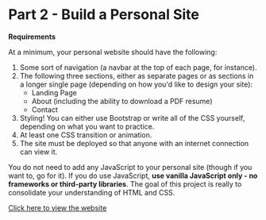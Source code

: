 # Part 2 - Build a Personal Site 

**Requirements**

At a minimum, your personal website should have the following:

1. Some sort of navigation (a navbar at the top of each page, for instance).
2. The following three sections, either as separate pages or as sections in a longer single page (depending on how you&#39;d like to design your site):
      - Landing Page
      - About (including the ability to download a PDF resume)
      - Contact
3. Styling! You can either use Bootstrap or write all of the CSS yourself, depending on what you want to practice.
4. At least one CSS transition or animation.
5. The site must be deployed so that anyone with an internet connection can view it.

You do not need to add any JavaScript to your personal site (though if you want to, go for it). If you do use JavaScript, **use vanilla JavaScript only - no frameworks or third-party libraries**. The goal of this project is really to consolidate your understanding of HTML and CSS.


[Click here to view the website](https://kevin-qi.000webhostapp.com/index.html)
